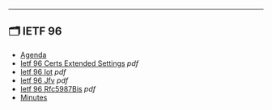 

---

## 🗂️ IETF 96

- [Agenda](agenda.md) 
- [Ietf 96 Certs Extended Settings](ietf-96-certs-extended-settings.pdf) _pdf_
- [Ietf 96 Iot](ietf-96-iot.pdf) _pdf_
- [Ietf 96 Jfv](ietf-96-jfv.pdf) _pdf_
- [Ietf 96 Rfc5987Bis](ietf-96-rfc5987bis.pdf) _pdf_
- [Minutes](minutes.md) 